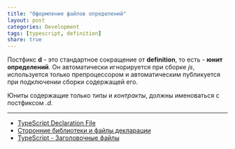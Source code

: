 ```yaml
---
title: "Оформление файлов определений"
layout: post
categories: Development
tags: [typescript, definition]
share: true
---
```


Постфикс **d** - это стандартное сокращение от **definition**, то есть - **юнит определений**. Он автоматически игнорируется при сборке _js_, используется только препроцессором и автоматическим публикуется при подключении сборки содержащей его.

Юниты содержащие только _типы_ и _контракты_, должны именоваться с постфиксом _.d_.

***
* [TypeScript Declaration File](https://www.typescriptlang.org/docs/handbook/declaration-files/introduction.html)
* [Сторонние библиотеки и файлы декларации](https://youtu.be/FckYXsuMnrM?si=YsbO5ajnUUVzmn9W)
* [TypeScript - Заголовочные файлы](https://youtu.be/6ITG7PU2jlM?si=yIKFn4FHPUZNwymM)